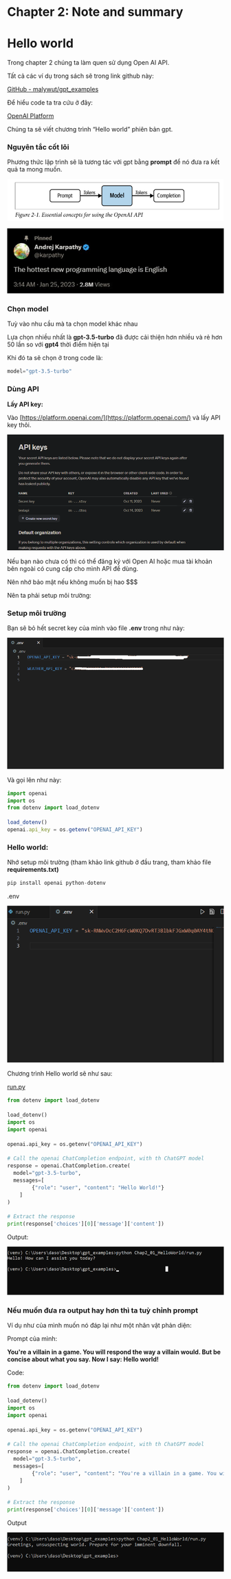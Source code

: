 # Chapter 2: Note and summary 

# Hello world

Trong chapter 2 chúng ta làm quen sử dụng Open AI API. 

Tất cả các ví dụ trong sách sẽ trong link github này:

[GitHub - malywut/gpt_examples](https://github.com/malywut/gpt_examples/tree/main)

Để hiểu code ta tra cứu ở đây:

[OpenAI Platform](https://platform.openai.com/docs)

Chúng ta sẽ viết chương trình “Hello world” phiên bản gpt.

### Nguyên tắc cốt lõi

Phương thức lập trình sẽ là tương tác với gpt bằng **prompt** để nó đưa ra kết quả ta mong muốn. 

![Untitled](Chapter%202%20Note%20and%20summary%209720c616522a41faa18ad3f849c3241f/Untitled.png)

![Untitled](Chapter%202%20Note%20and%20summary%209720c616522a41faa18ad3f849c3241f/Untitled%201.png)

### Chọn model

Tuỳ vào nhu cầu mà ta chọn model khác nhau

Lựa chọn nhiều nhất là **gpt-3.5-turbo** đã được cải thiện hơn nhiều và rẻ hơn 50 lần so với **gpt4** thời điểm hiện tại


Khi đó ta sẽ chọn ở trong code là: 

```jsx
model="gpt-3.5-turbo"
```

### Dùng API

**Lấy API key:** 

Vào [https://platform.openai.com/](https://platform.openai.com/) và lấy API key thôi. 

![Untitled](Chapter%202%20Note%20and%20summary%209720c616522a41faa18ad3f849c3241f/Untitled%202.png)

Nếu bạn nào chưa có thì có thể đăng ký với Open AI hoặc mua tài khoản bên ngoài có cung cấp cho mình API để dùng. 

Nên nhớ bảo mật nếu không muốn bị hao $$$ 

Nên ta phải setup môi trường: 

### Setup môi trường

Bạn sẽ bỏ hết secret key của mình vào file **.env** trong như này:

![Untitled](Chapter%202%20Note%20and%20summary%209720c616522a41faa18ad3f849c3241f/Untitled%203.png)

Và gọi lên như này: 

```jsx
import openai
import os
from dotenv import load_dotenv

load_dotenv()
openai.api_key = os.getenv("OPENAI_API_KEY")

```

### Hello world:

Nhớ setup môi trường (tham khảo link github ở đầu trang, tham khảo file **requirements.txt)**

```python
pip install openai python-dotenv
```

.env

![Untitled](Chapter%202%20Note%20and%20summary%209720c616522a41faa18ad3f849c3241f/Untitled%204.png)

Chương trình Hello world sẽ như sau: 

[run.py](http://run.py) 

```python
from dotenv import load_dotenv

load_dotenv()
import os
import openai

openai.api_key = os.getenv("OPENAI_API_KEY")

# Call the openai ChatCompletion endpoint, with th ChatGPT model
response = openai.ChatCompletion.create(
  model="gpt-3.5-turbo",
  messages=[
        {"role": "user", "content": "Hello World!"}
    ]
)

# Extract the response
print(response['choices'][0]['message']['content'])
```

Output:

![Untitled](Chapter%202%20Note%20and%20summary%209720c616522a41faa18ad3f849c3241f/Untitled%205.png)

### Nếu muốn đưa ra output hay hơn thì ta tuỳ chỉnh prompt

Ví dụ như của mình muốn nó đáp lại như một nhân vật phản diện: 

Prompt của mình:

**You're a villain in a game. You will respond the way a villain would. But be concise about what you say. Now I say: Hello world!**

Code:

```python
from dotenv import load_dotenv

load_dotenv()
import os
import openai

openai.api_key = os.getenv("OPENAI_API_KEY")

# Call the openai ChatCompletion endpoint, with th ChatGPT model
response = openai.ChatCompletion.create(
  model="gpt-3.5-turbo",
  messages=[
        {"role": "user", "content": "You're a villain in a game. You will respond the way a villain would. But be concise about what you say. Now I say: Hello world!"}
    ]
)

# Extract the response
print(response['choices'][0]['message']['content'])
```

Output

![Untitled](Chapter%202%20Note%20and%20summary%209720c616522a41faa18ad3f849c3241f/Untitled%206.png)
